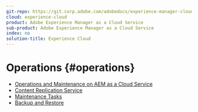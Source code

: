 ```yaml
---
git-repo: https://git.corp.adobe.com/adobedocs/experience-manager-cloud-service.en
cloud: experience-cloud
product: Adobe Experience Manager as a Cloud Service
sub-product: Adobe Experience Manager as a Cloud Service
index: no
solution-title: Experience Cloud
---
```


# Operations {#operations}

+ [Operations and Maintenance on AEM as a Cloud Service](home.md)
+ [Content Replication Service](replication.md)
+ [Maintenance Tasks](maintenance.md)
+ [Backup and Restore](backup.md)
